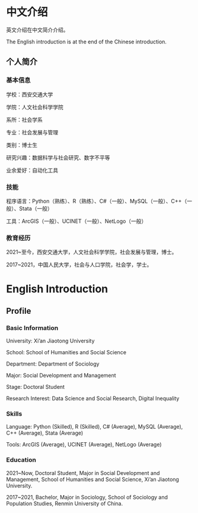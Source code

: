 # 中文介绍

英文介绍在中文简介介绍。

The English introduction is at the end of the Chinese introduction.

## 个人简介

### 基本信息

学校：西安交通大学

学院：人文社会科学学院

系所：社会学系

专业：社会发展与管理

类别：博士生

研究兴趣：数据科学与社会研究、数字不平等

业余爱好：自动化工具

### 技能

程序语言：Python（熟练）、R（熟练）、C#（一般）、MySQL（一般）、C++（一般）、Stata（一般）

工具：ArcGIS（一般）、UCINET（一般）、NetLogo（一般）

### 教育经历

2021~至今，西安交通大学，人文社会科学学院，社会发展与管理，博士。

2017~2021，中国人民大学，社会与人口学院，社会学，学士。

# English Introduction

## Profile

### Basic Information

University: Xi’an Jiaotong University

School: School of Humanities and Social Science

Department: Department of Sociology

Major: Social Development and Management

Stage: Doctoral Student

Research Interest: Data Science and Social Research, Digital Inequality

### Skills

Language: Python (Skilled), R (Skilled), C# (Average), MySQL (Average), C++ (Average), Stata (Average)

Tools: ArcGIS (Average), UCINET (Average), NetLogo (Average)

### Education

2021~Now, Doctoral Student, Major in Social Development and Management, School of Humanities and Social Science, Xi’an Jiaotong University.

2017~2021, Bachelor, Major in Sociology, School of Sociology and Population Studies, Renmin University of China.
